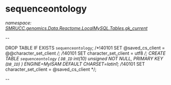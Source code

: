 ﻿# sequenceontology
_namespace: [SMRUCC.genomics.Data.Reactome.LocalMySQL.Tables.gk_current](./index.md)_

--
 
 DROP TABLE IF EXISTS `sequenceontology`;
 /*!40101 SET @saved_cs_client = @@character_set_client */;
 /*!40101 SET character_set_client = utf8 */;
 CREATE TABLE `sequenceontology` (
 `DB_ID` int(10) unsigned NOT NULL,
 PRIMARY KEY (`DB_ID`)
 ) ENGINE=MyISAM DEFAULT CHARSET=latin1;
 /*!40101 SET character_set_client = @saved_cs_client */;
 
 --




